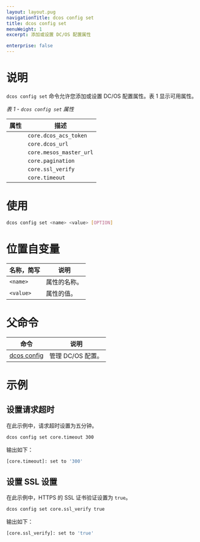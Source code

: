 ```yaml
---
layout: layout.pug
navigationTitle: dcos config set
title: dcos config set
menuWeight: 1
excerpt: 添加或设置 DC/OS 配置属性

enterprise: false
---
```



# 说明
`dcos config set` 命令允许您添加或设置 DC/OS 配置属性。表 1 显示可用属性。

*表 1 - `dcos config set` 属性*

| **属性** | **描述** |
|-----------------------|-----------------------------------------------------------------------------------------------------------------------------------------------------------------------------------------------------------------------------------------------------------------------|
| | `core.dcos_acs_token` | DC/OS 认证令牌。当您使用 `dcos auth login` 登录 DC/OS CLI  时，它将认证令牌值存储在本地。有关详细信息，请参阅 [IAM API](/1.11/security/oss/iam-api/)。|
| | `core.dcos_url` | DC/OS 群集的公共管理节点 URL。|
| | `core.mesos_master_url` | Mesos 管理节点 URL。默认为 `core.dcos_url`。|
| | `core.pagination` | 指示是否标页号输出。默认为 true。|
| | `core.ssl_verify` | 指示是否验证 SSL 证书或设置 SSL 证书的路径。|
| | `core.timeout` | 请求超时（秒），最小值为 1 秒。默认为 3 分钟。|


# 使用

```bash
dcos config set <name> <value> [OPTION]
```

# 位置自变量

| 名称，简写 | 说明 |
|---------|-------------|
| `<name>` | 属性的名称。 |
| `<value>` | 属性的值。 |

# 父命令

| 命令 | 说明 |
|---------|-------------|
|[dcos config](/1.11/cli/command-reference/dcos-config/) | 管理 DC/OS 配置。 |


# 示例

## 设置请求超时

在此示例中，请求超时设置为五分钟。

```bash
dcos config set core.timeout 300
```

输出如下：

```bash
[core.timeout]: set to '300'
```

## 设置 SSL 设置

在此示例中，HTTPS 的 SSL 证书验证设置为 `true`。

```bash
dcos config set core.ssl_verify true
```

输出如下：

```bash
[core.ssl_verify]: set to 'true'
```
